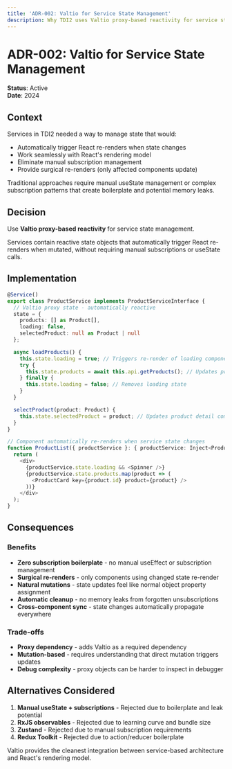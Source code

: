 ```yaml
---
title: 'ADR-002: Valtio for Service State Management'
description: Why TDI2 uses Valtio proxy-based reactivity for service state instead of manual subscriptions.
---
```


# ADR-002: Valtio for Service State Management

**Status**: Active  
**Date**: 2024

## Context

Services in TDI2 needed a way to manage state that would:
- Automatically trigger React re-renders when state changes
- Work seamlessly with React's rendering model
- Eliminate manual subscription management
- Provide surgical re-renders (only affected components update)

Traditional approaches require manual useState management or complex subscription patterns that create boilerplate and potential memory leaks.

## Decision

Use **Valtio proxy-based reactivity** for service state management.

Services contain reactive state objects that automatically trigger React re-renders when mutated, without requiring manual subscriptions or useState calls.

## Implementation

```typescript
@Service()
export class ProductService implements ProductServiceInterface {
  // Valtio proxy state - automatically reactive
  state = {
    products: [] as Product[],
    loading: false,
    selectedProduct: null as Product | null
  };

  async loadProducts() {
    this.state.loading = true; // Triggers re-render of loading components
    try {
      this.state.products = await this.api.getProducts(); // Updates product lists
    } finally {
      this.state.loading = false; // Removes loading state
    }
  }

  selectProduct(product: Product) {
    this.state.selectedProduct = product; // Updates product detail components
  }
}

// Component automatically re-renders when service state changes
function ProductList({ productService }: { productService: Inject<ProductServiceInterface> }) {
  return (
    <div>
      {productService.state.loading && <Spinner />}
      {productService.state.products.map(product => (
        <ProductCard key={product.id} product={product} />
      ))}
    </div>
  );
}
```

## Consequences

### Benefits
- **Zero subscription boilerplate** - no manual useEffect or subscription management
- **Surgical re-renders** - only components using changed state re-render
- **Natural mutations** - state updates feel like normal object property assignment
- **Automatic cleanup** - no memory leaks from forgotten unsubscriptions
- **Cross-component sync** - state changes automatically propagate everywhere

### Trade-offs
- **Proxy dependency** - adds Valtio as a required dependency
- **Mutation-based** - requires understanding that direct mutation triggers updates
- **Debug complexity** - proxy objects can be harder to inspect in debugger

## Alternatives Considered

1. **Manual useState + subscriptions** - Rejected due to boilerplate and leak potential
2. **RxJS observables** - Rejected due to learning curve and bundle size
3. **Zustand** - Rejected due to manual subscription requirements
4. **Redux Toolkit** - Rejected due to action/reducer boilerplate

Valtio provides the cleanest integration between service-based architecture and React's rendering model.